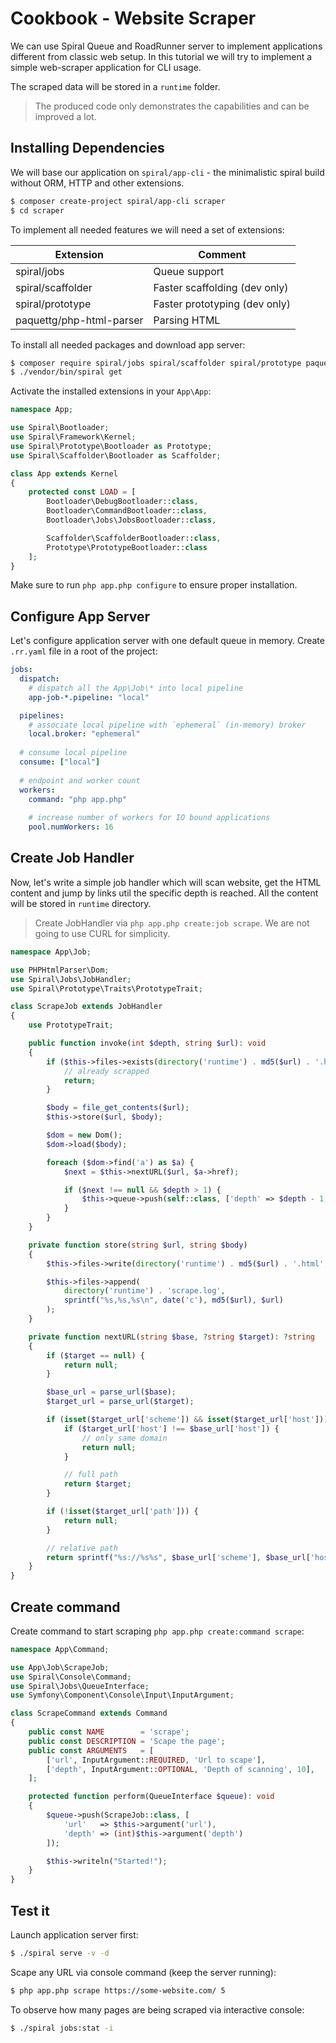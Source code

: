 # Cookbook - Website Scraper
We can use Spiral Queue and RoadRunner server to implement applications different from classic web setup. In this
tutorial we will try to implement a simple web-scraper application for CLI usage.

The scraped data will be stored in a `runtime` folder. 

> The produced code only demonstrates the capabilities and can be improved a lot.

## Installing Dependencies
We will base our application on `spiral/app-cli` - the minimalistic spiral build without ORM, HTTP and other extensions.

```bash
$ composer create-project spiral/app-cli scraper
$ cd scraper
```

To implement all needed features we will need a set of extensions:

Extension                | Comment
---                      | ---
spiral/jobs              | Queue support
spiral/scaffolder        | Faster scaffolding (dev only)
spiral/prototype         | Faster prototyping (dev only)
paquettg/php-html-parser | Parsing HTML

To install all needed packages and download app server:

```bash
$ composer require spiral/jobs spiral/scaffolder spiral/prototype paquettg/php-html-parser
$ ./vendor/bin/spiral get 
```

Activate the installed extensions in your `App\App`:

```php
namespace App;

use Spiral\Bootloader;
use Spiral\Framework\Kernel;
use Spiral\Prototype\Bootloader as Prototype;
use Spiral\Scaffolder\Bootloader as Scaffolder;

class App extends Kernel
{
    protected const LOAD = [
        Bootloader\DebugBootloader::class,
        Bootloader\CommandBootloader::class,
        Bootloader\Jobs\JobsBootloader::class,

        Scaffolder\ScaffolderBootloader::class,
        Prototype\PrototypeBootloader::class
    ];
}
```

Make sure to run `php app.php configure` to ensure proper installation.

## Configure App Server
Let's configure application server with one default queue in memory. Create `.rr.yaml` file in a root of the project:

```yaml
jobs:
  dispatch:
    # dispatch all the App\Job\* into local pipeline
    app-job-*.pipeline: "local"

  pipelines:
    # associate local pipeline with `ephemeral` (in-memory) broker
    local.broker: "ephemeral"
  
  # consume local pipeline
  consume: ["local"]
  
  # endpoint and worker count
  workers:
    command: "php app.php"
  
    # increase number of workers for IO bound applications
    pool.numWorkers: 16
```

## Create Job Handler
Now, let's write a simple job handler which will scan website, get the HTML content and jump by links util the specific
depth is reached. All the content will be stored in `runtime` directory.

> Create JobHandler via `php app.php create:job scrape`. We are not going to use CURL for simplicity.

```php
namespace App\Job;

use PHPHtmlParser\Dom;
use Spiral\Jobs\JobHandler;
use Spiral\Prototype\Traits\PrototypeTrait;

class ScrapeJob extends JobHandler
{
    use PrototypeTrait;

    public function invoke(int $depth, string $url): void
    {
        if ($this->files->exists(directory('runtime') . md5($url) . '.html')) {
            // already scrapped
            return;
        }

        $body = file_get_contents($url);
        $this->store($url, $body);

        $dom = new Dom();
        $dom->load($body);

        foreach ($dom->find('a') as $a) {
            $next = $this->nextURL($url, $a->href);

            if ($next !== null && $depth > 1) {
                $this->queue->push(self::class, ['depth' => $depth - 1, 'url' => $next]);
            }
        }
    }

    private function store(string $url, string $body)
    {
        $this->files->write(directory('runtime') . md5($url) . '.html', $body);

        $this->files->append(
            directory('runtime') . 'scrape.log',
            sprintf("%s,%s,%s\n", date('c'), md5($url), $url)
        );
    }

    private function nextURL(string $base, ?string $target): ?string
    {
        if ($target == null) {
            return null;
        }

        $base_url = parse_url($base);
        $target_url = parse_url($target);

        if (isset($target_url['scheme']) && isset($target_url['host'])) {
            if ($target_url['host'] !== $base_url['host']) {
                // only same domain
                return null;
            }

            // full path
            return $target;
        }

        if (!isset($target_url['path'])) {
            return null;
        }

        // relative path
        return sprintf("%s://%s%s", $base_url['scheme'], $base_url['host'], $target_url['path']);
    }
}
```

## Create command
Create command to start scraping `php app.php create:command scrape`:

```php
namespace App\Command;

use App\Job\ScrapeJob;
use Spiral\Console\Command;
use Spiral\Jobs\QueueInterface;
use Symfony\Component\Console\Input\InputArgument;

class ScrapeCommand extends Command
{
    public const NAME        = 'scrape';
    public const DESCRIPTION = 'Scape the page';
    public const ARGUMENTS   = [
        ['url', InputArgument::REQUIRED, 'Url to scape'],
        ['depth', InputArgument::OPTIONAL, 'Depth of scanning', 10],
    ];

    protected function perform(QueueInterface $queue): void
    {
        $queue->push(ScrapeJob::class, [
            'url'   => $this->argument('url'),
            'depth' => (int)$this->argument('depth')
        ]);

        $this->writeln("Started!");
    }
}
```

## Test it
Launch application server first:

```bash
$ ./spiral serve -v -d
```

Scape any URL via console command (keep the server running):

```bash
$ php app.php scrape https://some-website.com/ 5
```

To observe how many pages are being scraped via interactive console:

```bash
$ ./spiral jobs:stat -i
```
